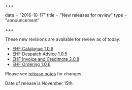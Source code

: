 +++

date = "2016-10-17"
title = "New releases for review"
type = "announcement"

+++

These new revisions are available for review as of today:

* [EHF Catalogue 1.0.6](/ehf/standard/ehf-catalogue-1.0.6/)
* [EHF Despatch Advice 1.0.5](/ehf/standard/ehf-despatch-advice-1.0.5/)
* [EHF Invoice and Creditnote 2.0.8](/ehf/standard/ehf-invoice-and-creditnote-2.0.8/)
* [EHF Ordering 1.0.6](/ehf/standard/ehf-ordering-1.0.6/)

Please see [release notes](https://test-vefa.difi.no/ehf/guide/release/2016-11-15/) for changes.

Date of release is November 15th.
